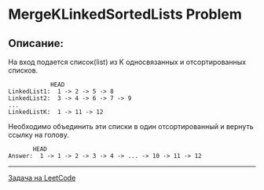 # MergeKLinkedSortedLists Problem

## Описание:
На вход подается список(list) из K односвязанных и отсортированных списков.

```      
            HEAD
LinkedList1:  1 -> 2 -> 5 -> 8
LinkedList2:  3 -> 4 -> 6 -> 7 -> 9
...
LinkedListK:  1 -> 11 -> 12
```

Необходимо объединить эти списки в один отсортированный и вернуть ссылку на голову.

```
       HEAD
Answer:  1 -> 1 -> 2 -> 3 -> 4 -> ... -> 10 -> 11 -> 12
```

---
<a href="https://leetcode.com/problems/merge-k-sorted-lists/">Задача на LeetCode</a>
